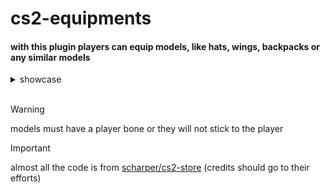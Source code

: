 # cs2-equipments

#### with this plugin players can equip models, like hats, wings, backpacks or any similar models

<details>
  <summary>showcase</summary>
  <p>
    <img src="https://cdn.discordapp.com/attachments/1039451649254629406/1258042180325343285/image.png?ex=66869a95&is=66854915&hm=dcac9bfacf925e9a37d59509afa239cabcb09f06b5488f0e8340bcbff99a8b04&" width="300">
  </p>
</details>

<br>

> [!WARNING]
> models must have a player bone or they will not stick to the player

> [!IMPORTANT]
> almost all the code is from [scharper/cs2-store](https://github.com/schwarper/cs2-store) (credits should go to their efforts)
